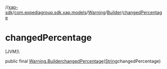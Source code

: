 //[xap-sdk](../../../../index.md)/[com.expediagroup.sdk.xap.models](../../index.md)/[Warning](../index.md)/[Builder](index.md)/[changedPercentage](changed-percentage.md)

# changedPercentage

[JVM]\

public final [Warning.Builder](index.md)[changedPercentage](changed-percentage.md)([String](https://docs.oracle.com/javase/8/docs/api/java/lang/String.html)changedPercentage)
